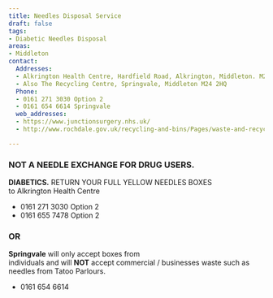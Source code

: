 ```yaml
---
title: Needles Disposal Service
draft: false
tags:
- Diabetic Needles Disposal
areas:
- Middleton
contact:
  Addresses:
  - Alkrington Health Centre, Hardfield Road, Alkrington, Middleton. M24 1PQ
  - Also The Recycling Centre, Springvale, Middleton M24 2HQ
  Phone:
  - 0161 271 3030 Option 2
  - 0161 654 6614 Springvale
  web_addresses:
  - https://www.junctionsurgery.nhs.uk/
  - http://www.rochdale.gov.uk/recycling-and-bins/Pages/waste-and-recycling-sites.aspx

---
```


### NOT A NEEDLE EXCHANGE FOR DRUG USERS.  

**DIABETICS.** RETURN YOUR FULL YELLOW NEEDLES BOXES  
to Alkrington Health Centre    
- 0161 271 3030 Option 2  
- 0161 655 7478 Option 2  

### OR

**Springvale** will only accept boxes from  
individuals  and will  **NOT** accept commercial /
businesses waste such as needles from Tatoo Parlours.  
- 0161 654 6614
 
